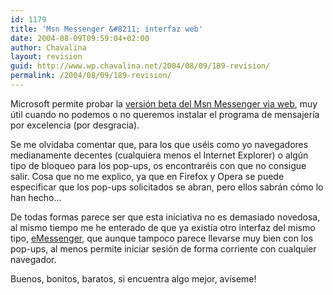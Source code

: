 ```yaml
---
id: 1179
title: 'Msn Messenger &#8211; interfaz web'
date: 2004-08-09T09:59:04+02:00
author: Chavalina
layout: revision
guid: http://www.wp.chavalina.net/2004/08/09/189-revision/
permalink: /2004/08/09/189-revision/
---
```

Microsoft permite probar la <a href=http://webmessenger.msn.com/ target=&prime;_blank&prime;>versi&oacute;n beta del Msn Messenger via web</a>, muy &uacute;til cuando no podemos o no queremos instalar el programa de mensajer&iacute;a por excelencia (por desgracia).

Se me olvidaba comentar que, para los que uséis como yo navegadores medianamente decentes (cualquiera menos el Internet Explorer) o alg&uacute;n tipo de bloqueo para los pop-ups, os encontraréis con que no consigue salir. Cosa que no me explico, ya que en Firefox y Opera se puede especificar que los pop-ups solicitados se abran, pero ellos sabrán c&oacute;mo lo han hecho…

De todas formas parece ser que esta iniciativa no es demasiado novedosa, al mismo tiempo me he enterado de que ya exist&iacute;a otro interfaz del mismo tipo, <a href=http://www.e-messenger.net/ target=&prime;_blank&prime;>eMessenger</a>, que aunque tampoco parece llevarse muy bien con los pop-ups, al menos permite iniciar sesi&oacute;n de forma corriente con cualquier navegador.

Buenos, bonitos, baratos, si encuentra algo mejor, av&iacute;seme!